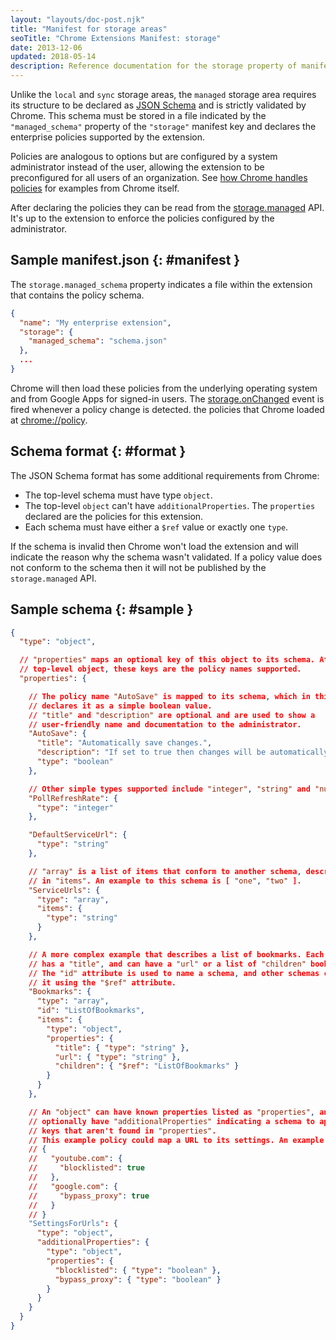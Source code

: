 ```yaml
---
layout: "layouts/doc-post.njk"
title: "Manifest for storage areas"
seoTitle: "Chrome Extensions Manifest: storage"
date: 2013-12-06
updated: 2018-05-14
description: Reference documentation for the storage property of manifest.json.
---
```


Unlike the `local` and `sync` storage areas, the `managed` storage area requires its structure to be
declared as [JSON Schema][1] and is strictly validated by Chrome. This schema must be stored in a
file indicated by the `"managed_schema"` property of the `"storage"` manifest key and declares the
enterprise policies supported by the extension.

Policies are analogous to options but are configured by a system administrator instead of the user,
allowing the extension to be preconfigured for all users of an organization. See [how Chrome handles
policies][2] for examples from Chrome itself.

After declaring the policies they can be read from the [storage.managed][3] API. It's up to the
extension to enforce the policies configured by the administrator.

## Sample manifest.json {: #manifest }

The `storage.managed_schema` property indicates a file within the extension that contains the policy
schema.

```json
{
  "name": "My enterprise extension",
  "storage": {
    "managed_schema": "schema.json"
  },
  ...
}
```

Chrome will then load these policies from the underlying operating system and from Google Apps for
signed-in users. The [storage.onChanged][4] event is fired whenever a policy change is detected.
the policies that Chrome loaded at [chrome://policy][6].

## Schema format {: #format }

The JSON Schema format has some additional requirements from Chrome:

- The top-level schema must have type `object`.
- The top-level `object` can't have `additionalProperties`. The `properties` declared are the
  policies for this extension.
- Each schema must have either a `$ref` value or exactly one `type`.

If the schema is invalid then Chrome won't load the extension and will indicate the reason why the
schema wasn't validated. If a policy value does not conform to the schema then it will not be
published by the `storage.managed` API.

## Sample schema {: #sample }

```json
{
  "type": "object",

  // "properties" maps an optional key of this object to its schema. At the
  // top-level object, these keys are the policy names supported.
  "properties": {

    // The policy name "AutoSave" is mapped to its schema, which in this case
    // declares it as a simple boolean value.
    // "title" and "description" are optional and are used to show a
    // user-friendly name and documentation to the administrator.
    "AutoSave": {
      "title": "Automatically save changes.",
      "description": "If set to true then changes will be automatically saved.",
      "type": "boolean"
    },

    // Other simple types supported include "integer", "string" and "number".
    "PollRefreshRate": {
      "type": "integer"
    },

    "DefaultServiceUrl": {
      "type": "string"
    },

    // "array" is a list of items that conform to another schema, described
    // in "items". An example to this schema is [ "one", "two" ].
    "ServiceUrls": {
      "type": "array",
      "items": {
        "type": "string"
      }
    },

    // A more complex example that describes a list of bookmarks. Each bookmark
    // has a "title", and can have a "url" or a list of "children" bookmarks.
    // The "id" attribute is used to name a schema, and other schemas can reuse
    // it using the "$ref" attribute.
    "Bookmarks": {
      "type": "array",
      "id": "ListOfBookmarks",
      "items": {
        "type": "object",
        "properties": {
          "title": { "type": "string" },
          "url": { "type": "string" },
          "children": { "$ref": "ListOfBookmarks" }
        }
      }
    },

    // An "object" can have known properties listed as "properties", and can
    // optionally have "additionalProperties" indicating a schema to apply to
    // keys that aren't found in "properties".
    // This example policy could map a URL to its settings. An example value:
    // {
    //   "youtube.com": {
    //     "blocklisted": true
    //   },
    //   "google.com": {
    //     "bypass_proxy": true
    //   }
    // }
    "SettingsForUrls": {
      "type": "object",
      "additionalProperties": {
        "type": "object",
        "properties": {
          "blocklisted": { "type": "boolean" },
          "bypass_proxy": { "type": "boolean" }
        }
      }
    }
  }
}
```

[1]: https://tools.ietf.org/html/draft-zyp-json-schema-03
[2]: https://www.chromium.org/administrators/
[3]: /docs/extensions/reference/storage#property-managed
[4]: /docs/extensions/reference/storage#event-onChanged
[5]: /docs/extensions/mv3/event_pages
[6]: chrome://policy
